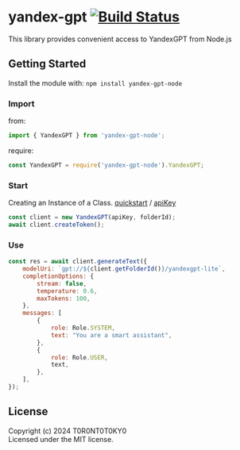 # yandex-gpt [![Build Status](https://app.travis-ci.com/T0R0NT0T0KY0/yandex-gpt-node.svg?token=KjJ7tdPbCqdxed7ZbGxi&branch=prod)](https://app.travis-ci.com/T0R0NT0T0KY0/yandex-gpt-node)

This library provides convenient access to YandexGPT from Node.js

## Getting Started
Install the module with: `npm install yandex-gpt-node`

### Import

from:
```javascript
import { YandexGPT } from 'yandex-gpt-node';
```

require:
```javascript
const YandexGPT = require('yandex-gpt-node').YandexGPT;
```

### Start

Creating an Instance of a Class.
[quickstart](https://cloud.yandex.ru/ru/docs/yandexgpt/quickstart)
/ 
[apiKey](https://cloud.yandex.ru/ru/docs/iam/operations/api-key/create)

```javascript
const client = new YandexGPT(apiKey, folderId);
await client.createToken();
```

### Use


```javascript
const res = await client.generateText({
	modelUri: `gpt://${client.getFolderId()}/yandexgpt-lite`,
	completionOptions: {
		stream: false,
		temperature: 0.6,
		maxTokens: 100,
	},
	messages: [
		{
			role: Role.SYSTEM,
			text: "You are a smart assistant",
		},
		{
			role: Role.USER,
			text,
		},
	],
});
```

## License
Copyright (c) 2024 T0R0NT0T0KY0  
Licensed under the MIT license.
